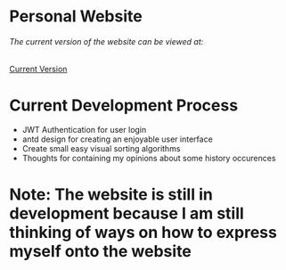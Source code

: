 # Personal Website

<h6> The current version of the website can be viewed at: </h6>
<a href="http://www.amadeusher.me/">Current Version</a>

# Current Development Process
<ul>
  <li>JWT Authentication for user login</li>
  <li>antd design for creating an enjoyable user interface</li>
  <li>Create small easy visual sorting algorithms</li>
  <li>Thoughts for containing my opinions about some history occurences</li>
</ul>

# Note: The website is still in development because I am still thinking of ways on how to express myself onto the website
